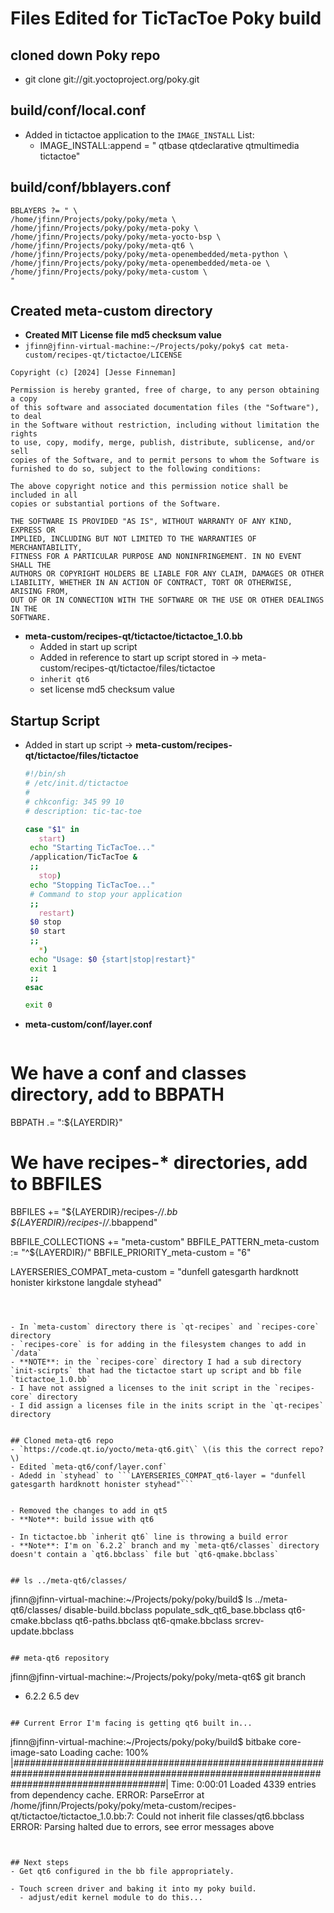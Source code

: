 # Files Edited for TicTacToe Poky build 

## cloned down Poky repo 
- git clone git://git.yoctoproject.org/poky.git

## build/conf/local.conf
- Added in tictactoe application to the `IMAGE_INSTALL` List:
  - IMAGE_INSTALL:append = " qtbase qtdeclarative qtmultimedia tictactoe"
 
 
## build/conf/bblayers.conf
  ```
  BBLAYERS ?= " \
  /home/jfinn/Projects/poky/poky/meta \
  /home/jfinn/Projects/poky/poky/meta-poky \
  /home/jfinn/Projects/poky/poky/meta-yocto-bsp \
  /home/jfinn/Projects/poky/poky/meta-qt6 \
  /home/jfinn/Projects/poky/poky/meta-openembedded/meta-python \
  /home/jfinn/Projects/poky/poky/meta-openembedded/meta-oe \
  /home/jfinn/Projects/poky/poky/meta-custom \
  "
  ```

## Created meta-custom directory
  - **Created MIT License file md5 checksum value**
  - `jfinn@jfinn-virtual-machine:~/Projects/poky/poky$ cat meta-custom/recipes-qt/tictactoe/LICENSE `

  ```
  Copyright (c) [2024] [Jesse Finneman]

  Permission is hereby granted, free of charge, to any person obtaining a copy
  of this software and associated documentation files (the "Software"), to deal
  in the Software without restriction, including without limitation the rights
  to use, copy, modify, merge, publish, distribute, sublicense, and/or sell
  copies of the Software, and to permit persons to whom the Software is
  furnished to do so, subject to the following conditions:

  The above copyright notice and this permission notice shall be included in all
  copies or substantial portions of the Software.

  THE SOFTWARE IS PROVIDED "AS IS", WITHOUT WARRANTY OF ANY KIND, EXPRESS OR
  IMPLIED, INCLUDING BUT NOT LIMITED TO THE WARRANTIES OF MERCHANTABILITY,
  FITNESS FOR A PARTICULAR PURPOSE AND NONINFRINGEMENT. IN NO EVENT SHALL THE
  AUTHORS OR COPYRIGHT HOLDERS BE LIABLE FOR ANY CLAIM, DAMAGES OR OTHER
  LIABILITY, WHETHER IN AN ACTION OF CONTRACT, TORT OR OTHERWISE, ARISING FROM,
  OUT OF OR IN CONNECTION WITH THE SOFTWARE OR THE USE OR OTHER DEALINGS IN THE
  SOFTWARE.
  ```

- **meta-custom/recipes-qt/tictactoe/tictactoe_1.0.bb**
  - Added in start up script 
  - Added in reference to start up script stored in -> meta-custom/recipes-qt/tictactoe/files/tictactoe 
  - `inherit qt6` 
  - set license md5 checksum value
 
## Startup Script 
- Added in start up script -> **meta-custom/recipes-qt/tictactoe/files/tictactoe**
   ```sh
   #!/bin/sh
  # /etc/init.d/tictactoe
  #
  # chkconfig: 345 99 10
  # description: tic-tac-toe

  case "$1" in
      start)
    echo "Starting TicTacToe..."
    /application/TicTacToe &
    ;;
      stop)
    echo "Stopping TicTacToe..."
    # Command to stop your application
    ;;
      restart)
    $0 stop
    $0 start
    ;;
      *)
    echo "Usage: $0 {start|stop|restart}"
    exit 1
    ;;
  esac

  exit 0
  ```

 
 - **meta-custom/conf/layer.conf**
   ```
  # We have a conf and classes directory, add to BBPATH
  BBPATH .= ":${LAYERDIR}"

  # We have recipes-* directories, add to BBFILES
  BBFILES += "${LAYERDIR}/recipes-*/*/*.bb ${LAYERDIR}/recipes-*/*/*.bbappend"

  BBFILE_COLLECTIONS += "meta-custom"
  BBFILE_PATTERN_meta-custom := "^${LAYERDIR}/"
  BBFILE_PRIORITY_meta-custom = "6"

  LAYERSERIES_COMPAT_meta-custom = "dunfell gatesgarth hardknott honister kirkstone langdale styhead"
  ```

  

- In `meta-custom` directory there is `qt-recipes` and `recipes-core` directory 
  - `recipes-core` is for adding in the filesystem changes to add in `/data`
- **NOTE**: in the `recipes-core` directory I had a sub directory `init-scirpts` that had the tictactoe start up script and bb file `tictactoe_1.0.bb`
- I have not assigned a licenses to the init script in the `recipes-core` directory 
- I did assign a licenses file in the inits script in the `qt-recipes` directory 


## Cloned meta-qt6 repo 
- `https://code.qt.io/yocto/meta-qt6.git\` \(is this the correct repo?\) 
- Edited `meta-qt6/conf/layer.conf`
- Adedd in `styhead` to ```LAYERSERIES_COMPAT_qt6-layer = "dunfell gatesgarth hardknott honister styhead"```


- Removed the changes to add in qt5 
- **Note**: build issue with qt6 

- In tictactoe.bb `inherit qt6` line is throwing a build error
  - **Note**: I'm on `6.2.2` branch and my `meta-qt6/classes` directory doesn't contain a `qt6.bbclass` file but `qt6-qmake.bbclass`


## ls ../meta-qt6/classes/
```
jfinn@jfinn-virtual-machine:~/Projects/poky/poky/build$ ls ../meta-qt6/classes/
disable-build.bbclass  populate_sdk_qt6_base.bbclass  qt6-cmake.bbclass  qt6-paths.bbclass  qt6-qmake.bbclass  srcrev-update.bbclass
```

## meta-qt6 repository
```
jfinn@jfinn-virtual-machine:~/Projects/poky/poky/meta-qt6$ git branch
* 6.2.2
  6.5
  dev
```

## Current Error I'm facing is getting qt6 built in...
```
jfinn@jfinn-virtual-machine:~/Projects/poky/poky/build$ bitbake core-image-sato
Loading cache: 100% |############################################################################################################################################| Time: 0:00:01
Loaded 4339 entries from dependency cache.
ERROR: ParseError at /home/jfinn/Projects/poky/poky/meta-custom/recipes-qt/tictactoe/tictactoe_1.0.bb:7: Could not inherit file classes/qt6.bbclass               
ERROR: Parsing halted due to errors, see error messages above
```


## Next steps
- Get qt6 configured in the bb file appropriately. 

- Touch screen driver and baking it into my poky build. 
  - adjust/edit kernel module to do this... 




